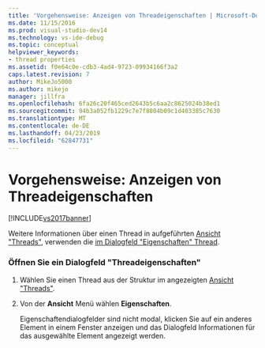 ```yaml
---
title: 'Vorgehensweise: Anzeigen von Threadeigenschaften | Microsoft-Dokumentation'
ms.date: 11/15/2016
ms.prod: visual-studio-dev14
ms.technology: vs-ide-debug
ms.topic: conceptual
helpviewer_keywords:
- thread properties
ms.assetid: f0e64c0e-cdb3-4ad4-9723-09934166f3a2
caps.latest.revision: 7
author: MikeJo5000
ms.author: mikejo
manager: jillfra
ms.openlocfilehash: 6fa26c20f465ced2643b5c6aa2c8625024b38ed1
ms.sourcegitcommit: 94b3a052fb1229c7e7f8804b09c1d403385c7630
ms.translationtype: MT
ms.contentlocale: de-DE
ms.lasthandoff: 04/23/2019
ms.locfileid: "62847731"
---
```

# <a name="how-to-display-thread-properties"></a>Vorgehensweise: Anzeigen von Threadeigenschaften
[!INCLUDE[vs2017banner](../includes/vs2017banner.md)]

Weitere Informationen über einen Thread in aufgeführten [Ansicht "Threads"](../debugger/threads-view.md), verwenden die [im Dialogfeld "Eigenschaften" Thread](../debugger/thread-properties-dialog-box.md).  
  
### <a name="to-open-a-thread-properties-dialog-box"></a>Öffnen Sie ein Dialogfeld "Threadeigenschaften"  
  
1. Wählen Sie einen Thread aus der Struktur im angezeigten [Ansicht "Threads"](../debugger/threads-view.md).  
  
2. Von der **Ansicht** Menü wählen **Eigenschaften**.  
  
   Eigenschaftendialogfelder sind nicht modal, klicken Sie auf ein anderes Element in einem Fenster anzeigen und das Dialogfeld Informationen für das ausgewählte Element angezeigt werden.
